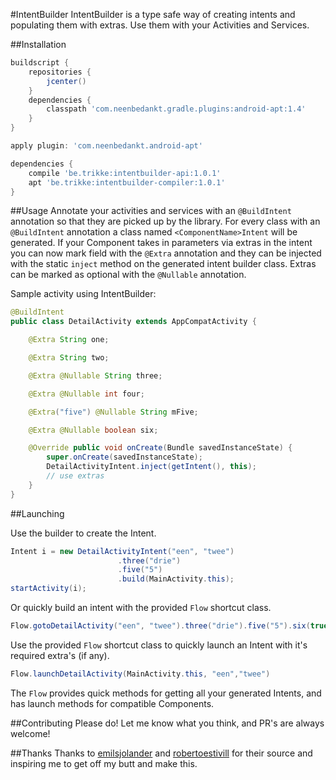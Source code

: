 #IntentBuilder
IntentBuilder is a type safe way of creating intents and populating them with extras. Use them with your Activities and Services.

##Installation
```groovy
buildscript {
    repositories {
        jcenter()
    }
    dependencies {
        classpath 'com.neenbedankt.gradle.plugins:android-apt:1.4'
    }
}

apply plugin: 'com.neenbedankt.android-apt'

dependencies {
    compile 'be.trikke:intentbuilder-api:1.0.1'
    apt 'be.trikke:intentbuilder-compiler:1.0.1'
}
```

##Usage
Annotate your activities and services with an `@BuildIntent` annotation so that they are picked up by the library. For every class with an `@BuildIntent` annotation a class named `<ComponentName>Intent` will be generated. If your Component takes in parameters via extras in the intent you can now mark field with the `@Extra` annotation and they can be injected with the static `inject` method on the generated intent builder class. Extras can be marked as optional with the `@Nullable` annotation.

Sample activity using IntentBuilder:
```java
@BuildIntent
public class DetailActivity extends AppCompatActivity {

	@Extra String one;

	@Extra String two;

	@Extra @Nullable String three;

	@Extra @Nullable int four;

	@Extra("five") @Nullable String mFive;

	@Extra @Nullable boolean six;

	@Override public void onCreate(Bundle savedInstanceState) {
		super.onCreate(savedInstanceState);
		DetailActivityIntent.inject(getIntent(), this);
		// use extras
	}
}
```

##Launching

Use the builder to create the Intent.
```java
Intent i = new DetailActivityIntent("een", "twee")
                        .three("drie")
                        .five("5")
                        .build(MainActivity.this);
startActivity(i);
```

Or quickly build an intent with the provided `Flow` shortcut class.
```java
Flow.gotoDetailActivity("een", "twee").three("drie").five("5").six(true).flag(Intent.FLAG_ACTIVITY_CLEAR_TOP).launch(MainActivity.this);
```

Use the provided `Flow` shortcut class to quickly launch an Intent with it's required extra's (if any).
```java
Flow.launchDetailActivity(MainActivity.this, "een","twee")
```

The `Flow` provides quick methods for getting all your generated Intents, and has launch methods for compatible Components.

##Contributing
Please do! Let me know what you think, and PR's are always welcome!

##Thanks
Thanks to [emilsjolander](https://github.com/emilsjolander/IntentBuilder) and [robertoestivill](https://github.com/robertoestivill/intentbuilder) for their source and inspiring me to get off my butt and make this.